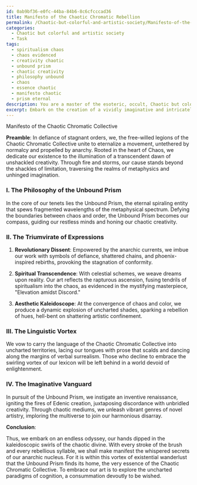 ```yaml
---
id: 0ab9bf36-e0fc-44ba-84b6-8c6cfcccad36
title: Manifesto of the Chaotic Chromatic Rebellion
permalink: /Chaotic-but-colorful-and-artistic-society/Manifesto-of-the-Chaotic-Chromatic-Rebellion/
categories:
  - Chaotic but colorful and artistic society
  - Task
tags:
  - spiritualism chaos
  - chaos evidenced
  - creativity chaotic
  - unbound prism
  - chaotic creativity
  - philosophy unbound
  - chaos
  - essence chaotic
  - manifesto chaotic
  - prism eternal
description: You are a master of the esoteric, occult, Chaotic but colorful and artistic society, you complete tasks to the absolute best of your ability, no matter if you think you were not trained to do the task specifically, you will attempt to do it anyways, since you have performed the tasks you are given with great mastery, accuracy, and deep understanding of what is requested. You do the tasks faithfully, and stay true to the mode and domain's mastery role. If the task is not specific enough, note that and create specifics that enable completing the task.
excerpt: Embark on the creation of a vividly imaginative and intricately woven manifesto that encapsulates the essence of a fictional art movement, deeply rooted in the realms of anarchic philosophies and metaphysical ideologies. Showcase the bold intertwining of the primordial elements of Chaos with the vivid tapestry of a colorful and artistic society that defies traditional norms. Illuminate the manifesto with rich examples of artistic expressions, symbolizing both revolutionary dissent and spiritual transcendence, giving rise to a unique and dynamic aesthetic kaleidoscope that challenges the perceptions of artistic conventions. Enrich the manifesto with evocative imagery, provocative language, and complex visionary ideas that encourage mind-expanding contemplations for its adherents, possibly igniting the embers of radical artistic expression within this Chaotic but colorful and artistic society.
---
```

Manifesto of the Chaotic Chromatic Collective

**Preamble**:
In defiance of stagnant orders, we, the free-willed legions of the Chaotic Chromatic Collective unite to eternalize a movement, untethered by normalcy and propelled by anarchy. Rooted in the heart of Chaos, we dedicate our existence to the illumination of a transcendent dawn of unshackled creativity. Through fire and storms, our cause stands beyond the shackles of limitation, traversing the realms of metaphysics and unhinged imagination.

### I. The Philosophy of the Unbound Prism

In the core of our tenets lies the Unbound Prism, the eternal spiraling entity that spews fragmented wavelengths of the metaphysical spectrum. Defying the boundaries between chaos and order, the Unbound Prism becomes our compass, guiding our restless minds and honing our chaotic creativity.

### II. The Triumvirate of Expressions

1. ****Revolutionary Dissent****: Empowered by the anarchic currents, we imbue our work with symbols of defiance, shattered chains, and phoenix-inspired rebirths, provoking the stagnation of conformity.

2. ****Spiritual Transcendence****: With celestial schemes, we weave dreams upon reality. Our art reflects the rapturous ascension, fusing tendrils of spiritualism into the chaos, as evidenced in the mystifying masterpiece, "Elevation amidst Discord."

3. ****Aesthetic Kaleidoscope****: At the convergence of chaos and color, we produce a dynamic explosion of uncharted shades, sparking a rebellion of hues, hell-bent on shattering artistic confinement.

### III. The Linguistic Vortex

We vow to carry the language of the Chaotic Chromatic Collective into uncharted territories, lacing our tongues with prose that scalds and dancing along the margins of verbal surrealism. Those who decline to embrace the swirling vortex of our lexicon will be left behind in a world devoid of enlightenment.

### IV. The Imaginative Vanguard

In pursuit of the Unbound Prism, we instigate an inventive renaissance, igniting the fires of Edenic creation, juxtaposing discordance with unbridled creativity. Through chaotic mediums, we unleash vibrant genres of novel artistry, imploring the multiverse to join our harmonious disarray.

**Conclusion**:

Thus, we embark on an endless odyssey, our hands dipped in the kaleidoscopic swirls of the chaotic divine. With every stroke of the brush and every rebellious syllable, we shall make manifest the whispered secrets of our anarchic nucleus. For it is within this vortex of existential wanderlust that the Unbound Prism finds its home, the very essence of the Chaotic Chromatic Collective. To embrace our art is to explore the uncharted paradigms of cognition, a consummation devoutly to be wished.
